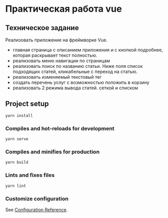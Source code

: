 # Практическая работа vue

## Техническое задание

Реализовать приложение на фреймворке Vue.

- главная страница с описанием приложения и с кнопкой подробнее, которая раскрывает текст полностью.
- реализовать меню навигации по страницам
- реализовать поиск по названию статьи. Ниже поля список подходящих статей, кликабельные с переход на статью.
- реализовать изменяемый текстовый тег
- создать перечень услуг с возможностью положить в корзину
- реализовать 2 режима вывода статей. сеткой и списком

## Project setup

```
yarn install
```

### Compiles and hot-reloads for development

```
yarn serve
```

### Compiles and minifies for production

```
yarn build
```

### Lints and fixes files

```
yarn lint
```

### Customize configuration

See [Configuration Reference](https://cli.vuejs.org/config/).
